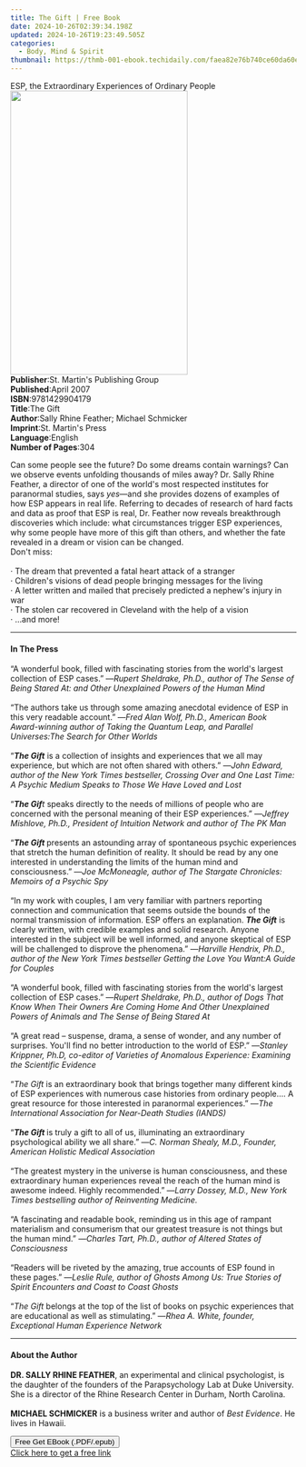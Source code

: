 ```yaml
---
title: The Gift | Free Book
date: 2024-10-26T02:39:34.198Z
updated: 2024-10-26T19:23:49.505Z
categories:
  - Body, Mind & Spirit
thumbnail: https://thmb-001-ebook.techidaily.com/faea82e76b740ce60da60e2eafb7c88a5eeea80fff2ad00f0306d20b214ba48a.jpg
---
```

<main id="book-container">
  <div class="flex flex-col">
    <div class="book-brief flex-1 py-6 px-4 sm:p-6 md:py-10 md:px-8">
      <!-- brief-->
      <div class="book-brief-main">
        ESP, the Extraordinary Experiences of Ordinary People
      </div>
    </div>
    <div
      class="book-meta-info flex-1 grid gap-4 col-start-1 col-end-3 row-start-1 sm:mb-6 sm:grid-cols-4 lg:gap-6 lg:col-start-2 lg:row-end-6 lg:row-span-6 lg:mb-0"
    >
      <div
        class="book-meta-info-left place-content-center mt-4 p-4 text-sm leading-6 col-start-2 col-span-2 dark:text-slate-400"
      >
        <img
          class="w-full h-500 object-cover rounded-lg sm:h-255 sm:col-span-2 lg:col-span-full"
          src="https://img-001-ebook.techidaily.com/513b419f8ddadd1cc121f59bb662fd4133ded683cfd32e4ae2815de7f36acbe0.jpg"
          alt=""
          width="312"
          height="500"
        />
      </div>
      <div
        class="book-meta-info-right mt-2 col-start-1 row-start-2 col-span-3 self-center"
      >
        <!-- meta data  -->
        <div class="flex flex-col px-4 md:px-8">
          <div class="flex-1">
            <strong>Publisher</strong>:<span class="px-2"
              >St. Martin&#39;s Publishing Group</span
            >
          </div>
          <div class="flex-1">
            <strong>Published</strong>:<span class="px-2">April 2007</span>
          </div>
          <div class="flex-1">
            <strong>ISBN</strong>:<span class="px-2">9781429904179</span>
          </div>
          <div class="flex-1">
            <strong>Title</strong>:<span class="px-2">The Gift</span>
          </div>
          <div class="flex-1">
            <strong>Author</strong>:<span class="px-2"
              >Sally Rhine Feather; Michael Schmicker</span
            >
          </div>
          <div class="flex-1">
            <strong>Imprint</strong>:<span class="px-2"
              >St. Martin&#39;s Press</span
            >
          </div>
          <div class="flex-1">
            <strong>Language</strong>:<span class="px-2">English</span>
          </div>
          <div class="flex-1">
            <strong>Number of Pages</strong>:<span class="px-2">304</span>
          </div>
        </div>
      </div>
    </div>
    <div class="book-description flex-1 py-6 px-4 sm:p-6 md:py-10 md:px-8">
      <div class="book-description-main">
        <div accordion-content="" id="description">
          <p>
            Can some people see the future? Do some dreams contain warnings? Can
            we observe events unfolding thousands of miles away? Dr. Sally Rhine
            Feather, a director of one of the world's most respected institutes
            for paranormal studies, says <i>yes</i>—and she provides dozens of
            examples of how ESP appears in real life. Referring to decades of
            research of hard facts and data as proof that ESP is real, Dr.
            Feather now reveals breakthrough discoveries which include: what
            circumstances trigger ESP experiences, why some people have more of
            this gift than others, and whether the fate revealed in a dream or
            vision can be changed. <br />Don't miss:<br /><br />· The dream that
            prevented a fatal heart attack of a stranger<br />· Children's
            visions of dead people bringing messages for the living<br />· A
            letter written and mailed that precisely predicted a nephew's injury
            in war<br />· The stolen car recovered in Cleveland with the help of
            a vision<br />· …and more!
          </p>
        </div>
      </div>
    </div>
    <div class="book-excerpts flex-1 py-6 px-4 sm:p-6 md:py-10 md:px-8">
      <!-- excerpts-->
      <div class="book-excerpts-main">
        <hr />
        <h4 class="placeholder placeholder-heading">
          <span>In The Press</span>
        </h4>
        <p></p>
        <p>
          “A wonderful book, filled with fascinating stories from the world's
          largest collection of ESP cases.” —<i
            >Rupert Sheldrake, Ph.D., author of The Sense of Being Stared At:
            and Other Unexplained Powers of the Human Mind</i
          ><br /><br />“The authors take us through some amazing anecdotal
          evidence of ESP in this very readable account.” —<i
            >Fred Alan Wolf, Ph.D., American Book Award-winning author of Taking
            the Quantum Leap, and Parallel Universes:The Search for Other
            Worlds</i
          ><br /><br />“<b><i>The Gift</i></b> is a collection of insights and
          experiences that we all may experience, but which are not often shared
          with others.” —<i
            >John Edward, author of the New York Times bestseller, Crossing Over
            and One Last Time: A Psychic Medium Speaks to Those We Have Loved
            and Lost</i
          ><br /><br />“<b><i>The Gif</i></b
          ><i>t</i> speaks directly to the needs of millions of people who are
          concerned with the personal meaning of their ESP experiences.” —<i
            >Jeffrey Mishlove, Ph.D., President of Intuition Network and author
            of The PK Man</i
          ><br /><br />“<b><i>The Gift </i></b>presents an astounding array of
          spontaneous psychic experiences that stretch the human definition of
          reality. It should be read by any one interested in understanding the
          limits of the human mind and consciousness.” —<i
            >Joe McMoneagle, author of The Stargate Chronicles: Memoirs of a
            Psychic Spy</i
          ><br /><br />“In my work with couples, I am very familiar with
          partners reporting connection and communication that seems outside the
          bounds of the normal transmission of information. ESP offers an
          explanation. <b><i>The Gift</i></b> is clearly written, with credible
          examples and solid research. Anyone interested in the subject will be
          well informed, and anyone skeptical of ESP will be challenged to
          disprove the phenomena.” —<i
            >Harville Hendrix, Ph.D., author of the New York Times bestseller
            Getting the Love You Want:A Guide for Couples</i
          ><br /><br />“A wonderful book, filled with fascinating stories from
          the world's largest collection of ESP cases.” —<i
            >Rupert Sheldrake, Ph.D., author of Dogs That Know When Their Owners
            Are Coming Home And Other Unexplained Powers of Animals and The
            Sense of Being Stared At</i
          ><br /><br />“A great read – suspense, drama, a sense of wonder, and
          any number of surprises. You'll find no better introduction to the
          world of ESP.” —<i
            >Stanley Krippner, Ph.D, co-editor of Varieties of Anomalous
            Experience: Examining the Scientific Evidence</i
          ><br /><br />“<i>The Gift </i>is an extraordinary book that brings
          together many different kinds of ESP experiences with numerous case
          histories from ordinary people…. A great resource for those interested
          in paranormal experiences.” —<i
            >The International Association for Near-Death Studies (IANDS)</i
          ><br /><br />“<b><i>The Gift </i></b>is truly a gift to all of us,
          illuminating an extraordinary psychological ability we all share.” —<i
            >C. Norman Shealy, M.D., Founder, American Holistic Medical
            Association</i
          ><br /><br />“The greatest mystery in the universe is human
          consciousness, and these extraordinary human experiences reveal the
          reach of the human mind is awesome indeed. Highly recommended.” —<i
            >Larry Dossey, M.D., New York Times bestselling author of
            Reinventing Medicine.</i
          ><br /><br />“A fascinating and readable book, reminding us in this
          age of rampant materialism and consumerism that our greatest treasure
          is not things but the human mind.” —<i
            >Charles Tart, Ph.D., author of Altered States of Consciousness</i
          ><br /><br />“Readers will be riveted by the amazing, true accounts of
          ESP found in these pages.” —<i
            >Leslie Rule, author of Ghosts Among Us: True Stories of Spirit
            Encounters and Coast to Coast Ghosts</i
          ><br /><br />“<i>The Gift</i> belongs at the top of the list of books
          on psychic experiences that are educational as well as stimulating.”
          —<i>Rhea A. White, founder, Exceptional Human Experience Network</i>
        </p>
        <p></p>
      </div>
    </div>
    <div class="book-about-author flex-1 py-6 px-4 sm:p-6 md:py-10 md:px-8">
      <!-- about author-->
      <div class="book-main-author-main">
        <hr />
        <h4 class="placeholder placeholder-heading">
          <span>About the Author</span>
        </h4>
        <p></p>
        <p>
          <b>DR. SALLY RHINE FEATHER</b>, an experimental and clinical
          psychologist, is the daughter of the founders of the Parapsychology
          Lab at Duke University. She is a director of the Rhine Research Center
          in Durham, North Carolina.<br /><br /><b>MICHAEL SCHMICKER</b> is a
          business writer and author of <i>Best Evidence</i>. He lives in
          Hawaii.
        </p>
        <p></p>
      </div>
    </div>
    <div class="book-free-get flex-1 py-6 px-4 sm:p-6 md:py-10 md:px-8">
      <button
        id="btn-free-get"
        class="bg-blue-500 hover:bg-blue-700 text-white font-bold py-2 px-4 rounded"
      >
        Free Get EBook (.PDF/.epub)
      </button>
      <div id="countdown-display" class="px-2 text-lg mt-2"></div>
      <a
        id="free-link"
        class="hidden bg-blue-500 hover:bg-blue-700 text-white font-bold py-2 px-4 rounded"
        href="https://www.ebooks.com/en-us/book/597024/the-gift/sally-rhine-feather/"
        target="_blank"
        >Click here to get a free link</a
      >
    </div>
    <script>
      let countdownTime = 0;
      let countdownInterval = null;
      document
        .getElementById('btn-free-get')
        .addEventListener('click', startCountdown);
      function startCountdown() {
        countdownTime = new Date().getTime() + 60000 * 3;
        countdownInterval = setInterval(updateCountdown, 1000);
        document.getElementById('btn-free-get').disabled = true;
        document
          .getElementById('btn-free-get')
          .classList.add('bg-gray-500', 'cursor-not-allowed');
      }
      function updateCountdown() {
        let currentTime = new Date().getTime();
        let timeLeft = countdownTime - currentTime;
        let secondsLeft = Math.floor(timeLeft / 1000);
        document.getElementById('countdown-display').innerHTML =
          `Remaining time: ${secondsLeft} seconds.`;
        if (secondsLeft <= 0) {
          clearInterval(countdownInterval);
          document.getElementById('btn-free-get').classList.add('hidden');
          document.getElementById('free-link').classList.remove('hidden');
          document.getElementById('countdown-display').innerHTML = '';
        }
      }
    </script>
  </div>
</main>

<ins class="adsbygoogle"
      style="display:block"
      data-ad-client="ca-pub-7571918770474297"
      data-ad-slot="8358498916"
      data-ad-format="auto"
      data-full-width-responsive="true"></ins>
    